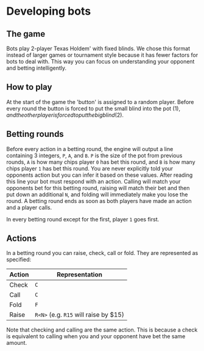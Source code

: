 # Developing bots

## The game
Bots play 2-player Texas Holdem' with fixed blinds. We chose this format 
instead of larger games or tournament style because it has fewer factors for bots to deal with.
This way you can focus on understanding your opponent and betting intelligently.

## How to play
At the start of the game the 'button' is assigned to a random player.
Before every round the button is forced to put the small blind into the pot ($1),
and the other player is forced to put the big blind ($2). 

## Betting rounds
Before every action in a betting round, the engine will output a line containing 3
integers, `P`, `A`, and `B`. `P` is the size of the pot from previous rounds, 
`A` is how many chips player `0` has bet this round, 
and `B` is how many chips player `1` has bet this round. You are never explicitly
told your opponents action but you can infer it based on these values.
After reading this line your bot must respond with an action. Calling will match your
opponents bet for this betting round, raising will match their bet and then put down 
an additional `N`, and folding will immediately make you lose the round. A betting round ends
as soon as both players have made an action and a player calls.

In every betting round except for the first, player `1` goes first.

## Actions
In a betting round you can raise, check, call or fold. They are represented as
specified:

|Action|Representation|
|----|----|
|Check|`C`|
|Call|`C`|
|Fold|`F`|
|Raise|`R<N>` (e.g. `R15` will raise by $15)|

Note that checking and calling are the same action. This is because a check
is equivalent to calling when you and your opponent have bet the same amount.